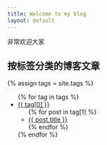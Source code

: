 ```yaml
---
title: Welcome to my blog
layout: default
---
```


非常欢迎大家

## 按标签分类的博客文章

{% assign tags = site.tags %}
<ul>
  {% for tag in tags %}
    <li>
      <a href="#{{ tag[0] }}">{{ tag[0] }}</a>
      <ul>
        {% for post in tag[1] %}
          <li><a href="{{ site.baseurl }}{{ post.url }}">{{ post.title }}</a></li>
        {% endfor %}
      </ul>
    </li>
  {% endfor %}
</ul>